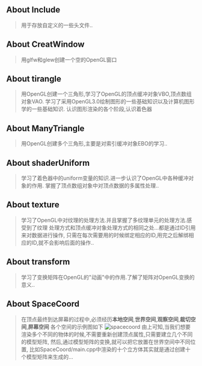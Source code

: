 
## About Include
> 用于存放自定义的一些头文件..

## About CreatWindow
> 用glfw和glew创建一个空的OpenGL窗口


## About tirangle
> 用OpenGL创建一个三角形,学习了OpenGL的顶点缓冲对象VBO,顶点数组对象VAO.
  学习了采用OpenGL3.0绘制图形的一些基础知识以及计算机图形学的一些基础知识.
  认识图形渲染的各个阶段,认识着色器


## About ManyTriangle
> 用OpenGL创建多个三角形,主要是对索引缓冲对象EBO的学习..

## About shaderUniform
> 学习了着色器中的uniform变量的知识.进一步认识了OpenGL中各种缓冲对象的作用.
  掌握了顶点数组对象中对顶点数据的多属性处理..


## About texture
> 学习了OpenGL中对纹理的处理方法.并且掌握了多纹理单元的处理方法.感受到了纹理
  处理方式和顶点缓冲对象处理方式的相同之处...都是通过ID引用来对数据进行操作,
  只需在每次需要用的时候绑定相应的ID,用完之后解绑相应的ID,就不会影响后面的操作..


## About transform
> 学习了变换矩阵在OpenGL的"动画"中的作用.了解了矩阵对OpenGL变换的意义..


## About SpaceCoord
> 在顶点最终到达屏幕的过程中,必须经历**本地空间**,**世界空间**,**观察空间**,**裁切空间**,**屏幕空间**
  各个空间的示例图如下
  ![spacecoord](https://img3.doubanio.com/view/photo/photo/public/p2368187954.jpg)
  由上可知,当我们想要渲染多个不同的物体的时候,不需要重新创建顶点属性,只需要建立几个不同的模型矩阵,
  然后,通过模型矩阵的变换,就可以把它放置在世界空间中不同位置,
  比如SpaceCoord/main.cpp中渲染的十个立方体其实就是通过创建十个模型矩阵来生成的...
